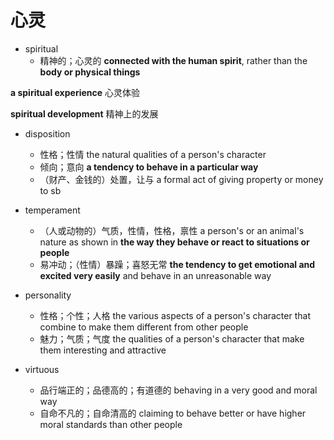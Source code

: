 # 心灵

- spiritual
  - 精神的；心灵的 **connected with the human spirit**, rather than the **body or physical things**

**a spiritual experience**
心灵体验

**spiritual development**
精神上的发展

- disposition
  - 性格；性情 the natural qualities of a person's character
  - 倾向；意向 **a tendency to behave in a particular way**
  - （财产、金钱的）处置，让与 a formal act of giving property or money to sb

- temperament
  - （人或动物的）气质，性情，性格，禀性 a person's or an animal's nature as shown in **the way they behave or react to situations or people**
  - 易冲动；（性情）暴躁；喜怒无常 **the tendency to get emotional and excited very easily** and behave in an unreasonable way

- personality
  - 性格；个性；人格 the various aspects of a person's character that combine to make them different from other people
  - 魅力；气质；气度 the qualities of a person's character that make them interesting and attractive

- virtuous
  - 品行端正的；品德高的；有道德的 behaving in a very good and moral way
  - 自命不凡的；自命清高的 claiming to behave better or have higher moral standards than other people
